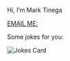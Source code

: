 Hi, I’m Mark Tinega

[EMAIL ME: ](mailto:kimothomark93@gmail.com)

<!-- Markdown Jokes -->
Some jokes for you:

   ![Jokes Card](https://readme-jokes.vercel.app/api)
